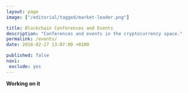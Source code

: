 ```yaml
---
layout: page
image: ["/editorial/tagged/market-leader.png"]

title: Blockchain Conferences and Events
description: "Conferences and events in the cryptocurrency space."
permalink: /events/
date: 2018-02-27 13:07:00 +0100

published: false
navi:
 exclude: yes
---
```


**Working on it**

<div class="clearfix"></div>


<div class="clearfix">
<amp-iframe width="750px" height="140px" layout="fixed" sandbox="allow-scripts allow-same-origin allow-modals allow-popups allow-forms"
src="https://amp2disqus.netlify.com/altcointrading/signup-banner.html"><amp-img layout="fill" src="/img/ads/ad-placeholder.jpg" placeholder></amp-img></amp-iframe>
</div>

<div class="clearfix"></div>
